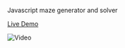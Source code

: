 Javascript maze generator and solver

[Live Demo](https://dharrsnprojects.com/maze)

![Video](https://github.com/DylanHarrisonGithub/mazedemo/blob/main/maze.gif)